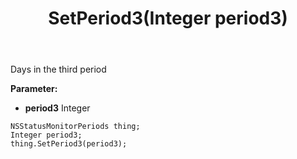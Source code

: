 ﻿---
uid: crmscript_ref_NSStatusMonitorPeriods_SetPeriod3
title: SetPeriod3(Integer period3)
intellisense: NSStatusMonitorPeriods.SetPeriod3
keywords: NSStatusMonitorPeriods, GetPeriod3
so.topic: reference
---

Days in the third period

**Parameter:** 
 - **period3** Integer

```crmscript
NSStatusMonitorPeriods thing;
Integer period3;
thing.SetPeriod3(period3);
```

